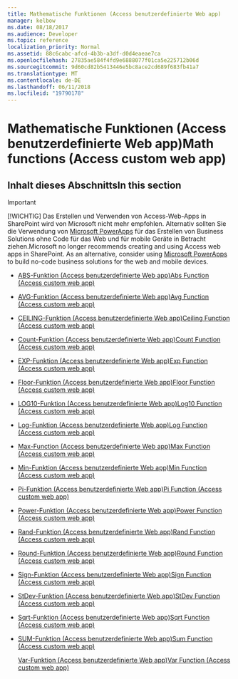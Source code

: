 ```yaml
---
title: Mathematische Funktionen (Access benutzerdefinierte Web app)
manager: kelbow
ms.date: 08/18/2017
ms.audience: Developer
ms.topic: reference
localization_priority: Normal
ms.assetid: 88c6cabc-afcd-4b3b-a3df-d0d4eaeae7ca
ms.openlocfilehash: 27835ae584f4fd9e6888077f01ca5e225712b06d
ms.sourcegitcommit: 9d60cd82b5413446e5bc8ace2cd689f683fb41a7
ms.translationtype: MT
ms.contentlocale: de-DE
ms.lasthandoff: 06/11/2018
ms.locfileid: "19790178"
---
```

# <a name="math-functions-access-custom-web-app"></a><span data-ttu-id="9961e-102">Mathematische Funktionen (Access benutzerdefinierte Web app)</span><span class="sxs-lookup"><span data-stu-id="9961e-102">Math functions (Access custom web app)</span></span>

## <a name="in-this-section"></a><span data-ttu-id="9961e-103">Inhalt dieses Abschnitts</span><span class="sxs-lookup"><span data-stu-id="9961e-103">In this section</span></span>

> [!IMPORTANT]
> <span data-ttu-id="9961e-p101">[!WICHTIG] Das Erstellen und Verwenden von Access-Web-Apps in SharePoint wird von Microsoft nicht mehr empfohlen. Alternativ sollten Sie die Verwendung von [Microsoft PowerApps](https://powerapps.microsoft.com/en-us/) für das Erstellen von Business Solutions ohne Code für das Web und für mobile Geräte in Betracht ziehen.</span><span class="sxs-lookup"><span data-stu-id="9961e-p101">Microsoft no longer recommends creating and using Access web apps in SharePoint. As an alternative, consider using [Microsoft PowerApps](https://powerapps.microsoft.com/en-us/) to build no-code business solutions for the web and mobile devices.</span></span> 
  
- [<span data-ttu-id="9961e-106">ABS-Funktion (Access benutzerdefinierte Web app)</span><span class="sxs-lookup"><span data-stu-id="9961e-106">Abs Function (Access custom web app)</span></span>](abs-function-access-custom-web-app.md)
    
- [<span data-ttu-id="9961e-107">AVG-Funktion (Access benutzerdefinierte Web app)</span><span class="sxs-lookup"><span data-stu-id="9961e-107">Avg Function (Access custom web app)</span></span>](avg-function-access-custom-web-app.md)
    
- [<span data-ttu-id="9961e-108">CEILING-Funktion (Access benutzerdefinierte Web app)</span><span class="sxs-lookup"><span data-stu-id="9961e-108">Ceiling Function (Access custom web app)</span></span>](ceiling-function-access-custom-web-app.md)
    
- [<span data-ttu-id="9961e-109">Count-Funktion (Access benutzerdefinierte Web app)</span><span class="sxs-lookup"><span data-stu-id="9961e-109">Count Function (Access custom web app)</span></span>](count-function-access-custom-web-app.md)
    
- [<span data-ttu-id="9961e-110">EXP-Funktion (Access benutzerdefinierte Web app)</span><span class="sxs-lookup"><span data-stu-id="9961e-110">Exp Function (Access custom web app)</span></span>](exp-function-access-custom-web-app.md)
    
- [<span data-ttu-id="9961e-111">Floor-Funktion (Access benutzerdefinierte Web app)</span><span class="sxs-lookup"><span data-stu-id="9961e-111">Floor Function (Access custom web app)</span></span>](floor-function-access-custom-web-app.md)
    
- [<span data-ttu-id="9961e-112">LOG10-Funktion (Access benutzerdefinierte Web app)</span><span class="sxs-lookup"><span data-stu-id="9961e-112">Log10 Function (Access custom web app)</span></span>](log10-function-access-custom-web-app.md)
    
- [<span data-ttu-id="9961e-113">Log-Funktion (Access benutzerdefinierte Web app)</span><span class="sxs-lookup"><span data-stu-id="9961e-113">Log Function (Access custom web app)</span></span>](log-function-access-custom-web-app.md)
    
- [<span data-ttu-id="9961e-114">Max-Function (Access benutzerdefinierte Web app)</span><span class="sxs-lookup"><span data-stu-id="9961e-114">Max Function (Access custom web app)</span></span>](max-function-access-custom-web-app.md)
    
- [<span data-ttu-id="9961e-115">Min-Funktion (Access benutzerdefinierte Web app)</span><span class="sxs-lookup"><span data-stu-id="9961e-115">Min Function (Access custom web app)</span></span>](min-function-access-custom-web-app.md)
    
- [<span data-ttu-id="9961e-116">Pi-Funktion (Access benutzerdefinierte Web app)</span><span class="sxs-lookup"><span data-stu-id="9961e-116">Pi Function (Access custom web app)</span></span>](pi-function-access-custom-web-app.md)
    
- [<span data-ttu-id="9961e-117">Power-Funktion (Access benutzerdefinierte Web app)</span><span class="sxs-lookup"><span data-stu-id="9961e-117">Power Function (Access custom web app)</span></span>](power-function-access-custom-web-app.md)
    
- [<span data-ttu-id="9961e-118">Rand-Funktion (Access benutzerdefinierte Web app)</span><span class="sxs-lookup"><span data-stu-id="9961e-118">Rand Function (Access custom web app)</span></span>](rand-function-access-custom-web-app.md)
    
- [<span data-ttu-id="9961e-119">Round-Funktion (Access benutzerdefinierte Web app)</span><span class="sxs-lookup"><span data-stu-id="9961e-119">Round Function (Access custom web app)</span></span>](round-function-access-custom-web-app.md)
    
- [<span data-ttu-id="9961e-120">Sign-Funktion (Access benutzerdefinierte Web app)</span><span class="sxs-lookup"><span data-stu-id="9961e-120">Sign Function (Access custom web app)</span></span>](sign-function-access-custom-web-app.md)
    
- [<span data-ttu-id="9961e-121">StDev-Funktion (Access benutzerdefinierte Web app)</span><span class="sxs-lookup"><span data-stu-id="9961e-121">StDev Function (Access custom web app)</span></span>](stdev-function-access-custom-web-app.md)
    
- [<span data-ttu-id="9961e-122">Sqrt-Funktion (Access benutzerdefinierte Web app)</span><span class="sxs-lookup"><span data-stu-id="9961e-122">Sqrt Function (Access custom web app)</span></span>](sqrt-function-access-custom-web-app.md)
    
- [<span data-ttu-id="9961e-123">SUM-Funktion (Access benutzerdefinierte Web app)</span><span class="sxs-lookup"><span data-stu-id="9961e-123">Sum Function (Access custom web app)</span></span>](sum-function-access-custom-web-app.md)
    
    [<span data-ttu-id="9961e-124">Var-Funktion (Access benutzerdefinierte Web app)</span><span class="sxs-lookup"><span data-stu-id="9961e-124">Var Function (Access custom web app)</span></span>](var-function-access-custom-web-app.md)
    

